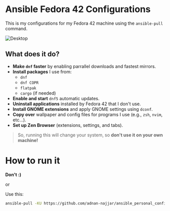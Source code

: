 # Ansible Fedora 42 Configurations

This is my configurations for my Fedora 42 machine using the `ansible-pull` command.

![Desktop](https://raw.githubusercontent.com/Adnan-Najjar/ansible_personal_config/main/.github/images/Desktop.png)

## What does it do?

- **Make `dnf` faster** by enabling parrallel downloads and fastest mirrors.
- **Install packages** I use from:
  - `dnf`
  - `dnf COPR`
  - `flatpak`
  - `cargo` (if needed)
- **Enable and start** `dnf5` automatic updates.
- **Uninstall applications** installed by Fedora 42 that I don't use.
- **Install GNOME extensions** and apply GNOME settings using `dconf`.
- **Copy over** wallpaper and config files for programs I use (e.g., `zsh`, `nvim`, etc...).
- **Set up Zen Browser** (extensions, settings, and tabs).

> So, running this will change your system, so **don't use it on your own machine!**

# How to run it
**Don't :)**

or 

Use this:
```bash
ansible-pull -KU https://github.com/adnan-najjar/ansible_personal_config
```
